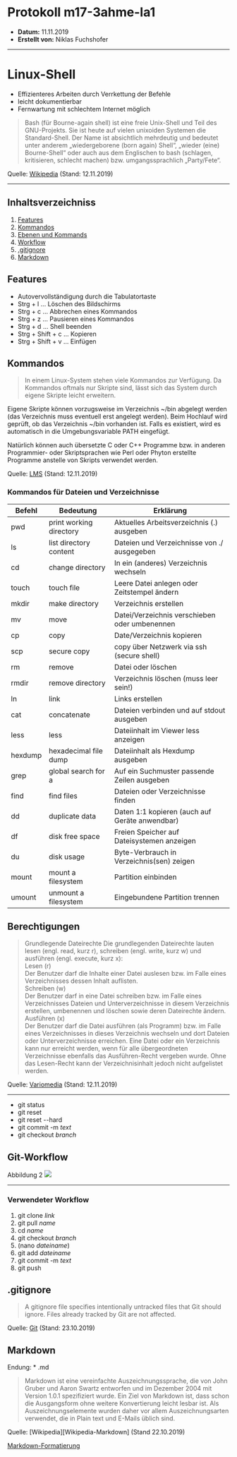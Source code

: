 # Protokoll m17-3ahme-la1
* **Datum:** 11.11.2019
* **Erstellt von:** Niklas Fuchshofer
-----------------------------------------

# Linux-Shell
* Effizienteres Arbeiten durch Verrkettung der Befehle
* leicht dokumentierbar
* Fernwartung mit schlechtem Internet möglich

> Bash (für Bourne-again shell) ist eine freie Unix-Shell und Teil des GNU-Projekts. Sie ist heute auf vielen unixoiden Systemen die Standard-Shell. Der Name ist absichtlich mehrdeutig und bedeutet unter anderem „wiedergeborene (born again) Shell“, „wieder (eine) Bourne-Shell“ oder auch aus dem Englischen to bash (schlagen, kritisieren, schlecht machen) bzw. umgangssprachlich „Party/Fete“.

Quelle: [Wikipedia][Wikipedia-Shell] (Stand: 12.11.2019)

-------------------

## Inhaltsverzeichniss

1. [Features](#features)
1. [Kommandos](#kommandos)
1. [Ebenen und Kommands](#git-ebenen-und-kommands)
1. [Workflow](#git-workflow)
1. [.gitignore](#gitignore)
1. [Markdown](#markdown)

## Features
  * Autovervollständigung durch die Tabulatortaste<br>
  * Strg + l ... Löschen des Bildschirms
  * Strg + c ... Abbrechen eines Kommandos
  * Strg + z ... Pausieren eines Kommandos
  * Strg + d ... Shell beenden
  * Strg + Shift + c ... Kopieren 
  * Strg + Shift + v ... Einfügen 

## Kommandos
> In einem Linux-System stehen viele Kommandos zur Verfügung. Da Kommandos oftmals nur Skripte sind, lässt sich das System durch eigene Skripte leicht erweitern.<br>

Eigene Skripte können vorzugsweise im Verzeichnis ~/bin abgelegt werden (das Verzeichnis muss eventuell erst angelegt werden). Beim Hochlauf wird geprüft, ob das Verzeichnis ~/bin vorhanden ist. Falls es existiert, wird es automatisch in die Umgebungsvariable PATH eingefügt.<br>

Natürlich können auch übersetzte C oder C++ Programme bzw. in anderen Programmier- oder Skriptsprachen wie Perl oder Phyton erstellte Programme anstelle von Skripts verwendet werden.<br>

Quelle: [LMS][lms] (Stand: 12.11.2019)

### Kommandos für Dateien und Verzeichnisse
Befehl | Bedeutung | Erklärung
-------- | -------- | --------
pwd |      print working directory |  Aktuelles Arbeitsverzeichnis (.) ausgeben<br>
ls |      list directory content | Dateien und Verzeichnisse von ./ ausgegeben
cd  |    change directory       |   In ein (anderes) Verzeichnis wechseln<br>
touch |    touch file        |        Leere Datei anlegen oder Zeitstempel ändern<br>
mkdir |   make directory     |       Verzeichnis erstellen<br>
mv    |   move              |        Datei/Verzeichnis verschieben oder umbenennen<br>
cp   |    copy           |           Date/Verzeichnis kopieren<br>
scp  |    secure copy     |          copy über Netzwerk via ssh (secure shell)<br>
rm   |    remove             |       Datei oder löschen<br>
rmdir |   remove directory     |     Verzeichnis löschen (muss leer sein!)<br>
ln   |    link               |       Links erstellen<br>
cat   |   concatenate        |       Dateien verbinden und auf stdout ausgeben<br>
less   |  less     |       Dateiinhalt im Viewer less anzeigen<br>
hexdump | hexadecimal file dump |    Dateiinhalt als Hexdump ausgeben<br>
grep   |  global search for a   |    Auf ein Suchmuster passende Zeilen ausgeben<br>
find |    find files           |     Dateien oder Verzeichnisse finden<br>
dd   |    duplicate data      |      Daten 1:1 kopieren (auch auf Geräte anwendbar) <br>
df   |    disk free space     |      Freien Speicher auf Dateisystemen anzeigen<br>
du   |    disk usage           |     Byte-Verbrauch in Verzeichnis(sen) zeigen<br>
mount  |  mount a filesystem    |    Partition einbinden<br>
umount  | unmount a filesystem   |   Eingebundene Partition trennen<br>

## Berechtigungen

> Grundlegende Dateirechte
Die grundlegenden Dateirechte lauten lesen (engl. read, kurz r), schreiben (engl. write, kurz w) und ausführen (engl. execute, kurz x):<br>
Lesen (r)<br>
Der Benutzer darf die Inhalte einer Datei auslesen bzw. im Falle eines Verzeichnisses dessen Inhalt auflisten.<br>
Schreiben (w)<br>
Der Benutzer darf in eine Datei schreiben bzw. im Falle eines Verzeichnisses Dateien und Unterverzeichnisse in diesem Verzeichnis erstellen, umbenennen und löschen sowie  deren Dateirechte ändern.<br>
Ausführen (x)<br>
Der Benutzer darf die Datei ausführen (als Programm) bzw. im Falle eines Verzeichnisses in dieses Verzeichnis wechseln und dort Dateien oder Unterverzeichnisse erreichen. Eine Datei oder ein Verzeichnis kann nur erreicht werden, wenn für alle übergeordneten Verzeichnisse ebenfalls das Ausführen-Recht vergeben wurde. Ohne das Lesen-Recht kann der Verzeichnisinhalt jedoch nicht aufgelistet werden.<br>

Quelle: [Variomedia][variomedia] (Stand: 12.11.2019)

-------------

* git status 
* git reset  
* git reset --hard 
* git commit -m *text* 
* git checkout *branch* 

## Git-Workflow

Abbildung 2 ![](https://arccwiki.uwyo.edu/images/1/19/GitHub_Flow_steps.png)

-------------

### Verwendeter Workflow

1. git clone *link*
2. git pull *name*
3. cd *name*
3. git checkout *branch*
3. (nano *dateiname*)
3. git add *dateiname*
3. git commit -m *text*
3. git push

## .gitignore
> A gitignore file specifies intentionally untracked files that Git should ignore. Files already tracked by Git are not affected.

Quelle: [Git][Git-gitignore] (Stand: 23.10.2019)

## Markdown
Endung: * .md
> Markdown ist eine vereinfachte Auszeichnungssprache, die von John Gruber und Aaron Swartz entworfen und im Dezember 2004 mit Version 1.0.1 spezifiziert wurde.
Ein Ziel von Markdown ist, dass schon die Ausgangsform ohne weitere Konvertierung leicht lesbar ist.
Als Auszeichnungselemente wurden daher vor allem Auszeichnungsarten verwendet, die in Plain text und E-Mails üblich sind.

Quelle: [Wikipedia][Wikipedia-Markdown] (Stand 22.10.2019)

[Markdown-Formatierung][Markdown-Formatierung]






[variomedia]: https://www.variomedia.de/faq/Wie-funktionieren-die-Datei--und-Verzeichnisrechte-auf-den-Webservern/article/290
[Wikipedia-Shell]: https://de.wikipedia.org/wiki/Bash_(Shell)
[lms]: https://lms.at/dotlrn/classes/informatik/610437.3AHME_LA1SX.19_20/xolrn/7BF1B31508DF3.symlink?resource_id=0-385942208&m=view#154334970
[Wikipedia-GitHub]: https://de.wikipedia.org/wiki/GitHub
[Git-gitignore]: https://git-scm.com/docs/gitignore
[Markdown-Formatierung]: https://support.zendesk.com/hc/de/articles/203691016-Formatieren-von-Text-mit-Markdown
